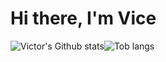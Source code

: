# Hi there, I'm Vice 
<div style="display: flex">
  <img src="https://github-readme-stats.vercel.app/api?username=mceazy2700&show_icons=true&theme=radical" alt="Victor's Github   stats"/>
<img src="https://github-readme-stats.vercel.app/api/top-langs/?username=mceazy2700&layout=donut" alt="Tob langs"/>
</div>

